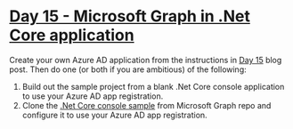 # [Day 15 - Microsoft Graph in .Net Core application](https://developer.microsoft.com/en-us/graph/blogs/30daysmsgraph-day-15-microsoft-graph-in-dotnet-core-application)

Create your own Azure AD application from the instructions in [Day 15](https://developer.microsoft.com/en-us/graph/blogs/30daysmsgraph-day-15-microsoft-graph-in-dotnet-core-application) blog post.  Then do one (or both if you are ambitious) of the following:

1. Build out the sample project from a blank .Net Core console application to use your Azure AD app registration.
1. Clone the [.Net Core console sample](https://github.com/microsoftgraph/dotnetcore-console-sample) from Microsoft Graph repo and configure it to use your Azure AD app registration.